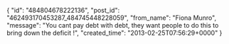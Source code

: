  {
   "id": "484804678222136",
   "post_id": "462493170453287_484745448228059",
   "from_name": "Fiona Munro",
   "message": "You cant pay debt with debt, they want people to do this to bring down the deficit !",
   "created_time": "2013-02-25T07:56:29+0000"
 }
